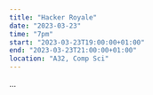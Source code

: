 ```yaml
---
title: "Hacker Royale"
date: "2023-03-23"
time: "7pm"
start: "2023-03-23T19:00:00+01:00"
end: "2023-03-23T21:00:00+01:00"
location: "A32, Comp Sci"
---
```


...


